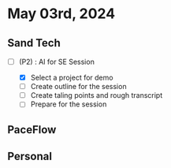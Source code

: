 # May 03rd, 2024

## Sand Tech

- [ ] (P2) : AI for SE Session

  - [x] Select a project for demo
  - [ ] Create outline for the session
  - [ ] Create taling points and rough transcript
  - [ ] Prepare for the session

## PaceFlow

## Personal
